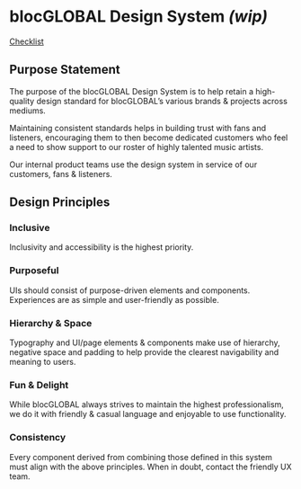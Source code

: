# blocGLOBAL Design System _(wip)_

[Checklist](https://www.designsystemchecklist.com/export/ZGwtYnJhbmQtdmlzaW9uLGRsLWJyYW5kLXByaW5jaXBsZXMsZGwtYnJhbmQtdG9uZSxkbC1sb2dvLW1vbm8=)

## Purpose Statement

The purpose of the blocGLOBAL Design System is to help retain a high-quality design standard for blocGLOBAL’s various brands & projects across mediums.

Maintaining consistent standards helps in building trust with fans and listeners, encouraging them to then become dedicated customers who feel a need to show support to our roster of highly talented music artists.

Our internal product teams use the design system in service of our customers, fans & listeners.

## Design Principles

### Inclusive

Inclusivity and accessibility is the highest priority.

### Purposeful

UIs should consist of purpose-driven elements and components. Experiences are as simple and user-friendly as possible.

### Hierarchy & Space

Typography and UI/page elements & components make use of hierarchy, negative space and padding to help provide the clearest navigability and meaning to users.

### Fun & Delight

While blocGLOBAL always strives to maintain the highest professionalism, we do it with friendly & casual language and enjoyable to use functionality.

### Consistency

Every component derived from combining those defined in this system must align with the above principles. When in doubt, contact the friendly UX team.
